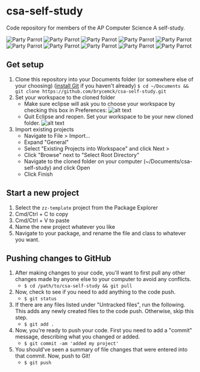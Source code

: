 # csa-self-study
Code repository for members of the AP Computer Science A self-study.

![Party Parrot](https://ppaas.herokuapp.com/partyparrot "Party Parrot") ![Party Parrot](https://ppaas.herokuapp.com/partyparrot "Party Parrot") ![Party Parrot](https://ppaas.herokuapp.com/partyparrot "Party Parrot") ![Party Parrot](https://ppaas.herokuapp.com/partyparrot "Party Parrot") ![Party Parrot](https://ppaas.herokuapp.com/partyparrot "Party Parrot") ![Party Parrot](https://ppaas.herokuapp.com/partyparrot "Party Parrot") ![Party Parrot](https://ppaas.herokuapp.com/partyparrot "Party Parrot") ![Party Parrot](https://ppaas.herokuapp.com/partyparrot "Party Parrot") ![Party Parrot](https://ppaas.herokuapp.com/partyparrot "Party Parrot") ![Party Parrot](https://ppaas.herokuapp.com/partyparrot "Party Parrot")

## Get setup

1. Clone this repository into your Documents folder (or somewhere else of your choosing) ([install Git](https://git-scm.com/book/id/v2/Getting-Started-Installing-Git) if you haven't already)
   `$ cd ~/Documents && git clone https://github.com/brycemck/csa-self-study.git`
2. Set your workspace to the cloned folder
   * Make sure eclipse will ask you to choose your workspace by checking this box in Preferences:
    ![alt text](http://brycemckenney.co/git-screenshots/1.jpg "Check this Box")
   * Quit Eclipse and reopen. Set your workspace to be your new cloned folder.
    ![alt text](http://brycemckenney.co/git-screenshots/2.jpg "Choose your Workspace")
3. Import existing projects
   * Navigate to File > Import...
   * Expand "General"
   * Select "Existing Projects into Workspace" and click Next >
   * Click "Browse" next to "Select Root Directory"
   * Navigate to the cloned folder on your computer (~/Documents/csa-self-study) and click Open
   * Click Finish

## Start a new project

1. Select the `zz-template` project from the Package Explorer
2. Cmd/Ctrl + C to copy
3. Cmd/Ctrl + V to paste
4. Name the new project whatever you like
5. Navigate to your package, and rename the file and class to whatever you want.

## Pushing changes to GitHub

1. After making changes to your code, you'll want to first pull any other changes made by anyone else to your computer to avoid any conflicts.
   * `$ cd /path/to/csa-self-study && git pull`
2. Now, check to see if you need to add anything to the code push.
   * `$ git status`
3. If there are any files listed under "Untracked files", run the following. This adds any newly created files to the code push. Otherwise, skip this step.
   * `$ git add .`
4. Now, you're ready to push your code. First you need to add a "commit" message, describing what you changed or added.
   * `$ git commit -am 'added my project'`
5. You should've seen a summary of file changes that were entered into that commit. Now, push to Git!
   * `$ git push`

[partyparrot]: http://brycemckenney.co/git-screenshots/shuffleparrot.gif